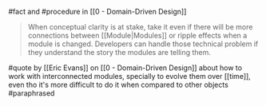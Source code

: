 #fact and #procedure in [[0 - Domain-Driven Design]]

> When conceptual clarity is at stake, take it even if there will be more connections between [[Module|Modules]] or ripple effects when a module is changed. Developers can handle those technical problem if they understand the story the modules are telling them.

#quote  by [[Eric Evans]] on [[0 - Domain-Driven Design]] about how to work with interconnected modules, specially to evolve them over [[time]], even tho it's more difficult to do it when compared to other objects #paraphrased 